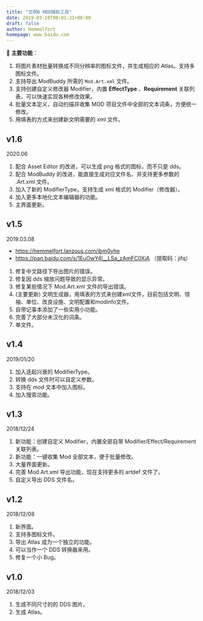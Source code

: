 ```yaml
---
title: "文明6 MOD辅助工具"
date: 2019-03-18T00:01:21+08:00
draft: false
author: Hemmelfort
homepage: www.baidu.com
---
```



🎡 **主要功能**：

1. 将图片素材批量转换成不同分辨率的图标文件，并生成相应的 Atlas。支持多图标文件。
2. 支持导出 ModBuddy 所需的 `Mod.Art.xml` 文件。
3. 支持创建自定义修改器 Modifier，内置 **EffectType** 、**Requirement** 关联列表，可以快速实现各种修改效果。
4. 批量文本定义，自动扫描并收集 MOD 项目文件中全部的文本词条，方便统一修改。
5. 用填表的方式来创建新文明需要的 xml 文件。



## v1.6

2020.06

1. 配合 Asset Editor 的改进，可以生成 png 格式的图标，而不只是 dds。
2. 配合 ModBuddy 的改进，能直接生成对应文件名、并支持更多参数的 .Art.xml 文件。
3. 加入了新的 ModifierType，支持生成 xml 格式的 Modifier（修改器）。
4. 加入更多本地化文本编辑器的功能。
5. 主界面更新。



## v1.5

2019.03.08

- https://hemmelfort.lanzous.com/ibm0yhe
- https://pan.baidu.com/s/1EuOwY4l__LSa_zAmFC0XjA （提取码：jifq）

1. 修复中文路径下导出图片的错误。
2. 修复因 dds 缩放问题导致的显示异常。
3. 修复某些情况下 Mod.Art.xml 文件的导出错误。
4. (主要更新) 文明生成器，用填表的方式来创建xml文件，目前包括文明、领袖、单位、改良设施、文明配置和modinfo文件。
5. 自带记事本添加了一些实用小功能。
6. 完善了大部分未汉化的词条。
7. 单文件。


## v1.4

2019/01/20

1. 加入迭起兴衰的 ModifierType。
2. 转换 dds 文件时可以自定义参数。
3. 支持在 mod 文本中加入图标。
4. 加入搜索功能。


## v1.3

2018/12/24

1. 新功能：创建自定义 Modifier，内置全部自带 Modifier/Effect/Requirement 关联列表。
2. 新功能：一键收集 Mod 全部文本，便于批量修改。
3. 大量界面更新。
4. 完善 Mod.Art.xml 导出功能，现在支持更多的 artdef 文件了。
5. 自定义导出 DDS 文件名。


## v1.2

2018/12/08

1. 新界面。
2. 支持多图标文件。
3. 导出 Atlas 成为一个独立的功能。
4. 可以当作一个 DDS 转换器来用。
5. 修复一个小 Bug。


## v1.0

2018/12/03

1. 生成不同尺寸的的 DDS 图片。
2. 生成 Atlas。

